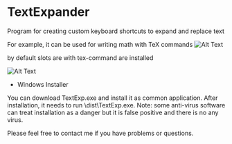 # TextExpander
Program for creating custom keyboard shortcuts to expand and replace text

For example, it can be used for writing math with TeX commands
![Alt Text](https://gfycat.com/accomplishedcloudyharpyeagle)

by default slots are with tex-command are installed

![Alt Text](https://sun9-20.userapi.com/c855528/v855528084/1d80f3/eLqhPjIzoAQ.jpg)


* Windows Installer

You can download TextExp.exe and install it as common application. After installation, it needs to run
\dist\TextExp.exe. Note: some anti-virus software can treat installation as a danger but it is false positive
and there is no any virus.


Please feel free to contact me if you have problems or questions.
